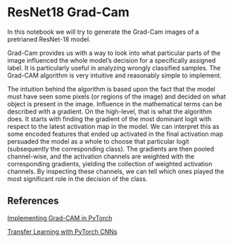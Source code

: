 # ResNet18 Grad-Cam

In this notebook we will try to generate the Grad-Cam images of a pretrianed ResNet-18 model.

Grad-Cam provides us with a way to look into what particular parts of the image influenced the whole model’s decision for a specifically assigned label. It is particularly useful in analyzing wrongly classified samples. The Grad-CAM algorithm is very intuitive and reasonably simple to implement.

The intuition behind the algorithm is based upon the fact that the model must have seen some pixels (or regions of the image) and decided on what object is present in the image. Influence in the mathematical terms can be described with a gradient. On the high-level, that is what the algorithm does. It starts with finding the gradient of the most dominant logit with respect to the latest activation map in the model. We can interpret this as some encoded features that ended up activated in the final activation map persuaded the model as a whole to choose that particular logit (subsequently the corresponding class). The gradients are then pooled channel-wise, and the activation channels are weighted with the corresponding gradients, yielding the collection of weighted activation channels. By inspecting these channels, we can tell which ones played the most significant role in the decision of the class.

## References
[Implementing Grad-CAM in PyTorch](https://medium.com/@stepanulyanin/implementing-grad-cam-in-pytorch-ea0937c31e82)

[Transfer Learning with PyTorch CNNs](https://python.plainenglish.io/part-2-transfer-learning-with-pytorch-cnns-for-beginners-2b5d247ac311)
